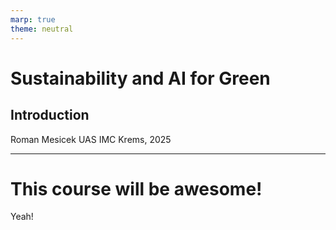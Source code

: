 ```yaml
---
marp: true
theme: neutral
---
```


<!-- _class: title -->

# Sustainability and AI for Green
## Introduction

Roman Mesicek
UAS IMC Krems, 2025

---

# This course will be awesome!

Yeah!

